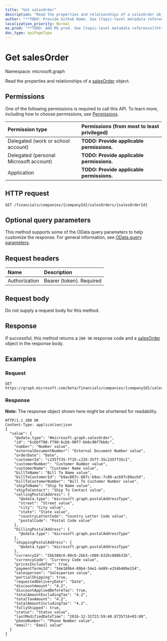 ```yaml
---
title: "Get salesOrder"
description: "Read the properties and relationships of a salesOrder object."
author: "**TODO: Provide Github Name. See [topic-level metadata reference](https://msgo.azurewebsites.net/add/document/guidelines/metadata.html#topic-level-metadata)**"
localization_priority: Normal
ms.prod: "**TODO: Add MS prod. See [topic-level metadata reference](https://msgo.azurewebsites.net/add/document/guidelines/metadata.html#topic-level-metadata)**"
doc_type: apiPageType
---
```


# Get salesOrder

Namespace: microsoft.graph

Read the properties and relationships of a [salesOrder](../resources/salesorder.md) object.

## Permissions
One of the following permissions is required to call this API. To learn more, including how to choose permissions, see [Permissions](/concepts/permissions-reference.md).

|Permission type|Permissions (from most to least privileged)|
|:---|:---|
|Delegated (work or school account)|**TODO: Provide applicable permissions.**|
|Delegated (personal Microsoft account)|**TODO: Provide applicable permissions.**|
|Application|**TODO: Provide applicable permissions.**|

## HTTP request
<!-- {
  "blockType": "ignored"
}
-->
``` http
GET /financials/companies/{companyId}/salesOrders/{salesOrderId}
```

## Optional query parameters
This method supports some of the OData query parameters to help customize the response. For general information, see [OData query parameters](/graph/query-parameters).

## Request headers
|Name|Description|
|:---|:---|
|Authorization|Bearer {token}. Required|

## Request body
Do not supply a request body for this method.

## Response
If successful, this method returns a `200 OK` response code and a [salesOrder](../resources/salesorder.md) object in the response body.

## Examples

### Request
<!-- {
  "blockType": "request",
  "name": "get_salesorder"
}
-->
``` http
GET https://graph.microsoft.com/beta/financials/companies/{companyId}/salesOrders/{salesOrderId}
```

### Response
**Note:** The response object shown here might be shortened for readability.
<!-- {
  "blockType": "response",
  "truncated": true,
  "@odata.type": "microsoft.graph.salesOrder"
}
-->
``` http
HTTP/1.1 200 OK
Content-Type: application/json
{
  "value": {
    "@odata.type": "#microsoft.graph.salesOrder",
    "id": "6cbbf790-f790-6cbb-90f7-bb6c90f7bb6c",
    "number": "Number value",
    "externalDocumentNumber": "External Document Number value",
    "orderDate": "Date",
    "customerId": "c235ff35-ff35-c235-35ff-35c235ff35c2",
    "customerNumber": "Customer Number value",
    "customerName": "Customer Name value",
    "billToName": "Bill To Name value",
    "billToCustomerId": "b9ac807c-807c-b9ac-7c80-acb97c80acb9",
    "billToCustomerNumber": "Bill To Customer Number value",
    "shipToName": "Ship To Name value",
    "shipToContact": "Ship To Contact value",
    "sellingPostalAddress": {
      "@odata.type": "microsoft.graph.postalAddressType",
      "street": "Street value",
      "city": "City value",
      "state": "State value",
      "countryLetterCode": "Country Letter Code value",
      "postalCode": "Postal Code value"
    },
    "billingPostalAddress": {
      "@odata.type": "microsoft.graph.postalAddressType"
    },
    "shippingPostalAddress": {
      "@odata.type": "microsoft.graph.postalAddressType"
    },
    "currencyId": "2bb388c6-88c6-2bb3-c688-b32bc688b32b",
    "currencyCode": "Currency Code value",
    "pricesIncludeTax": true,
    "paymentTermsId": "54e189b4-89b4-54e1-b489-e154b489e154",
    "salesperson": "Salesperson value",
    "partialShipping": true,
    "requestedDeliveryDate": "Date",
    "discountAmount": "4.2",
    "discountAppliedBeforeTax": true,
    "totalAmountExcludingTax": "4.2",
    "totalTaxAmount": "4.2",
    "totalAmountIncludingTax": "4.2",
    "fullyShipped": true,
    "status": "Status value",
    "lastModifiedDateTime": "2016-12-31T23:59:40.8735716+03:00",
    "phoneNumber": "Phone Number value",
    "email": "Email value"
  }
}
```

